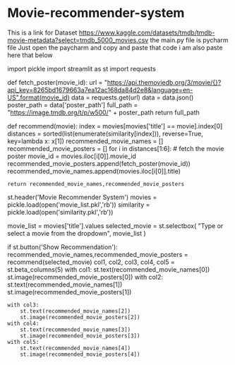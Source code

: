 # Movie-recommender-system
This is a link for Dataset 
https://www.kaggle.com/datasets/tmdb/tmdb-movie-metadata?select=tmdb_5000_movies.csv
the main.py file is pycharm file
Just open the paycharm and copy and paste that code 
i am also paste here that below

import pickle
import streamlit as st
import requests

def fetch_poster(movie_id):
    url = "https://api.themoviedb.org/3/movie/{}?api_key=8265bd1679663a7ea12ac168da84d2e8&language=en-US".format(movie_id)
    data = requests.get(url)
    data = data.json()
    poster_path = data['poster_path']
    full_path = "https://image.tmdb.org/t/p/w500/" + poster_path
    return full_path

def recommend(movie):
    index = movies[movies['title'] == movie].index[0]
    distances = sorted(list(enumerate(similarity[index])), reverse=True, key=lambda x: x[1])
    recommended_movie_names = []
    recommended_movie_posters = []
    for i in distances[1:6]:
        # fetch the movie poster
        movie_id = movies.iloc[i[0]].movie_id
        recommended_movie_posters.append(fetch_poster(movie_id))
        recommended_movie_names.append(movies.iloc[i[0]].title)

    return recommended_movie_names,recommended_movie_posters


st.header('Movie Recommender System')
movies = pickle.load(open('movie_list.pkl','rb'))
similarity = pickle.load(open('similarity.pkl','rb'))

movie_list = movies['title'].values
selected_movie = st.selectbox(
    "Type or select a movie from the dropdown",
    movie_list
)

if st.button('Show Recommendation'):
    recommended_movie_names,recommended_movie_posters = recommend(selected_movie)
    col1, col2, col3, col4, col5 = st.beta_columns(5)
    with col1:
        st.text(recommended_movie_names[0])
        st.image(recommended_movie_posters[0])
    with col2:
        st.text(recommended_movie_names[1])
        st.image(recommended_movie_posters[1])

    with col3:
        st.text(recommended_movie_names[2])
        st.image(recommended_movie_posters[2])
    with col4:
        st.text(recommended_movie_names[3])
        st.image(recommended_movie_posters[3])
    with col5:
        st.text(recommended_movie_names[4])
        st.image(recommended_movie_posters[4])
